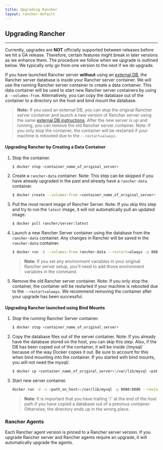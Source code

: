 ```yaml
---
title: Upgrading Rancher
layout: rancher-default
---
```


## Upgrading Rancher
---

Currently, upgrades are **NOT** officially supported between releases before we hit a GA release. Therefore, certain features might break in later versions as we enhance them. The procedure we follow when we upgrade is outlined below. We typically only go from one version to the next if we do upgrade.

If you have launched Rancher server **without** using an [external DB]({{site.baseurl}}/rancher/installing-rancher/installing-server/#external-db), the Rancher server database is inside your Rancher server container. We will use the running Rancher server container to create a data container. This data container will be used to start new Rancher server containers by using a `--volumes-from`. Alternatively, you can copy the database out of the container to a directory on the host and bind mount the database.

> **Note:** If you used an external DB, you can stop the original Rancher server container and launch a new version of Rancher server using the same [external DB instructions]({{site.baseurl}}/rancher/installing-rancher/installing-server/#external-db). After the new server is up and running, you can remove the old Rancher server container. Note: If you only stop the container, the container will be restarted if your machine is rebooted due to the `--restart=always`.


#### Upgrading Rancher by Creating a Data Container 

1. Stop the container.

    ```bash
    $ docker stop <container_name_of_original_server>
    ```

2. Create a `rancher-data` container. Note: This step can be skipped if you have already upgraded in the past and already have a `rancher-data` container.
    
    ```bash
    $ docker create --volumes-from <container_name_of_original_server> --name rancher-data rancher/server:<tag_of_previous_rancher_server>
    ```

3. Pull the most recent image of Rancher Server. Note: If you skip this step and try to run the `latest` image, it will not automatically pull an updated image.

    ```bash
    $ docker pull rancher/server:latest
    ```

4. Launch a new Rancher Server container using the database from the `rancher-data` container. Any changes in Rancher will be saved in the `rancher-data` container.

    ```bash
    $ docker run -d --volumes-from rancher-data --restart=always -p 8080:8080 rancher/server:latest
    ```

    > **Note:** If you set any environment variables in your original Rancher server setup, you'll need to add those environment variables in the command.

5. Remove the old Rancher server container. Note: If you only stop the container, the container will be restarted if your machine is rebooted due to the `--restart=always`. We recommend removing the container after your upgrade has been successful.

#### Upgrading Rancher launched using Bind Mounts

1. Stop the running Rancher Server container.

    ```bash
    $ docker stop <container_name_of_original_server>
    ```

2. Copy the database files out of the server container. Note: If you already have the database stored on the host, you can skip this step. Also, if the DB has been copied out of the container, it will be inside /<path>/mysql/ because of the way Docker copies it out. Be sure to account for this when bind mounting into the container. If you started with bind mounts, you will not need the mysql/.

    ```bash
    $ docker cp <container_name_of_original_server>:/var/lib/mysql <path on host>
    ```

3. Start new server container. 

    ```bash
    docker run -d -v <path_on_host>:/var/lib/mysql -p 8080:8080 --restart=always rancher/server:latest
    ```
   
    > **Note**: It is important that you have trailing '/' at the end of the host path if you have copied a database out of a previous container. Otherwise, the directory ends up in the wrong place.

### Rancher Agents 

Each Rancher agent version is pinned to a Rancher server version. If you upgrade Rancher server and Rancher agents require an upgrade, it will automatically upgrade the agents.

